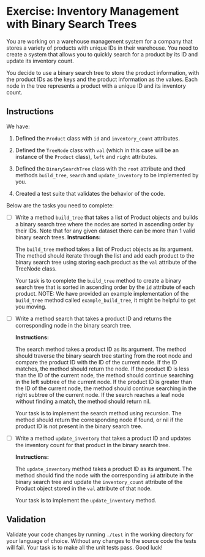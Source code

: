# Exercise: Inventory Management with Binary Search Trees

You are working on a warehouse management system for a company that stores a variety of products with unique IDs in their warehouse. You need to create a system that allows you to quickly search for a product by its ID and update its inventory count.

You decide to use a binary search tree to store the product information, with the product IDs as the keys and the product information as the values. Each node in the tree represents a product with a unique ID and its inventory count.


## Instructions

We have:

1. Defined the `Product` class with `id` and `inventory_count` attributes.

2. Defined the `TreeNode` class with `val` (which in this case will be an instance of the `Product` class), `left` and `right` attributes.

3. Defined the `BinarySearchTree` class with the `root` attribute and thed methods `build_tree`, `search` and `update_inventory` to be implemented by you.

4. Created a test suite that validates the behavior of the code.

Below are the tasks you need to complete:

- [ ] Write a method `build_tree` that takes a list of Product objects and builds a binary search tree where the nodes are sorted in ascending order by their IDs. Note that for any given dataset there can be more than 1 valid binary search trees.
    **Instructions:**

    The `build_tree` method takes a list of Product objects as its argument. The method should iterate through the list and add each product to the binary search tree using storing each product as the `val` attribute of the TreeNode class.

    Your task is to complete the `build_tree` method to create a binary search tree that is sorted in ascending order by the `id` attribute of each product.
    NOTE: We have provided an example implementation of the `build_tree` method called `example_build_tree`, it might be helpful to get you moving.

- [ ] Write a method search that takes a product ID and returns the corresponding node in the binary search tree.

    **Instructions:**

    The search method takes a product ID as its argument. The method should traverse the binary search tree starting from the root node and compare the product ID with the ID of the current node. If the ID matches, the method should return the node. If the product ID is less than the ID of the current node, the method should continue searching in the left subtree of the current node. If the product ID is greater than the ID of the current node, the method should continue searching in the right subtree of the current node. If the search reaches a leaf node without finding a match, the method should return nil.

    Your task is to implement the search method using recursion. The method should return the corresponding node if found, or nil if the product ID is not present in the binary search tree.

- [ ] Write a method `update_inventory` that takes a product ID and updates the inventory count for that product in the binary search tree.

    **Instructions:**

    The `update_inventory` method takes a product ID as its argument. The method should find the node with the corresponding `id` attribute in the binary search tree and update the `inventory_count` attribute of the Product object stored in the `val` attribute of that node.

    Your task is to implement the `update_inventory` method.


## Validation

Validate your code changes by running `./test` in the working directory for your language of choice. Without any changes to the source code the tests will fail. Your task is to make all the unit tests pass. Good luck!
